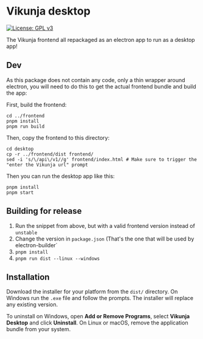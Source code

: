 # Vikunja desktop

[![License: GPL v3](https://img.shields.io/badge/License-GPL%20v3-blue.svg)](LICENSE)

The Vikunja frontend all repackaged as an electron app to run as a desktop app!

## Dev

As this package does not contain any code, only a thin wrapper around electron, you will need to do this to get the 
actual frontend bundle and build the app:

First, build the frontend:

```
cd ../frontend
pnpm install
pnpm run build
```

Then, copy the frontend to this directory:

```
cd desktop
cp -r ../frontend/dist frontend/
sed -i 's/\/api\/v1//g' frontend/index.html # Make sure to trigger the "enter the Vikunja url" prompt
```

Then you can run the desktop app like this:

```
pnpm install
pnpm start
```

## Building for release

1. Run the snippet from above, but with a valid frontend version instead of `unstable`
2. Change the version in `package.json` (That's the one that will be used by electron-builder`
3. `pnpm install`
4. `pnpm run dist --linux --windows`

## Installation

Download the installer for your platform from the `dist/` directory. On Windows
run the `.exe` file and follow the prompts. The installer will replace any
existing version.

To uninstall on Windows, open **Add or Remove Programs**, select **Vikunja
Desktop** and click **Uninstall**. On Linux or macOS, remove the application
bundle from your system.
